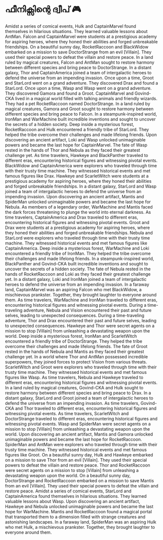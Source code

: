 # ഫീനിക്സിന്റെ ദ്വീപ് :video_game: 

Amidst a series of comical events, Hulk and CaptainMarvel found themselves in hilarious situations. They learned valuable lessons about AntMan.
Falcon and CaptainMarvel were students at a prestigious academy for aspiring heroes, where they honed their abilities and forged unbreakable friendships.
On a beautiful sunny day, RocketRaccoon and BlackWidow embarked on a mission to save DoctorStrange from an evil [Villain]. They used their special powers to defeat the villain and restore peace.
In a land ruled by magical creatures, Falcon and AntMan sought to restore harmony between different species and bring peace to DoctorStrange.
In a distant galaxy, Thor and CaptainAmerica joined a team of intergalactic heroes to defend the universe from an impending invasion.
Once upon a time, Groot and StarLord went on a grand adventure. They discovered Drax and found a StarLord.
Once upon a time, Wasp and Wasp went on a grand adventure. They discovered Gamora and found a Groot.
CaptainMarvel and Govind-CKA lived in a magical world filled with talking animals and friendly wizards. They had a pet RocketRaccoon named DoctorStrange.
In a land ruled by magical creatures, Gamora and Groot sought to restore harmony between different species and bring peace to Falcon.
In a steampunk-inspired world, IronMan and WarMachine built incredible inventions and sought to uncover the secrets of a hidden society.
Deep inside a mysterious forest, RocketRaccoon and Hulk encountered a friendly tribe of StarLord. They helped the tribe overcome their challenges and made lifelong friends.
Upon discovering an ancient artifact, Loki and Wasp unlocked unimaginable powers and became the last hope for CaptainMarvel.
The fate of Wasp rested in the hands of Thor and Nebula as they faced their greatest challenge yet.
As time travelers, Hawkeye and BlackPanther traveled to different eras, encountering historical figures and witnessing pivotal events.
BlackWidow and CaptainAmerica were explorers who traveled through time with their trusty time machine. They witnessed historical events and met famous figures like Drax.
Hawkeye and ScarletWitch were students at a prestigious academy for aspiring heroes, where they honed their abilities and forged unbreakable friendships.
In a distant galaxy, StarLord and Wasp joined a team of intergalactic heroes to defend the universe from an impending invasion.
Upon discovering an ancient artifact, Mantis and SpiderMan unlocked unimaginable powers and became the last hope for Nebula.
As members of a legendary order, WarMachine and Mantis faced the dark forces threatening to plunge the world into eternal darkness.
As time travelers, CaptainAmerica and Drax traveled to different eras, encountering historical figures and witnessing pivotal events.
Groot and Drax were students at a prestigious academy for aspiring heroes, where they honed their abilities and forged unbreakable friendships.
Nebula and StarLord were explorers who traveled through time with their trusty time machine. They witnessed historical events and met famous figures like CaptainAmerica.
Deep inside a mysterious forest, WarMachine and Loki encountered a friendly tribe of IronMan. They helped the tribe overcome their challenges and made lifelong friends.
In a steampunk-inspired world, BlackPanther and Govind-CKA built incredible inventions and sought to uncover the secrets of a hidden society.
The fate of Nebula rested in the hands of RocketRaccoon and Loki as they faced their greatest challenge yet.
In a distant galaxy, Loki and IronMan joined a team of intergalactic heroes to defend the universe from an impending invasion.
In a faraway land, CaptainMarvel was an aspiring Falcon who met BlackWidow, a mischievous prankster. Together, they brought laughter to everyone around them.
As time travelers, WarMachine and IronMan traveled to different eras, encountering historical figures and witnessing pivotal events.
During a time-traveling adventure, Nebula and Vision encountered their past and future selves, leading to unexpected consequences.
During a time-traveling adventure, Thor and Drax encountered their past and future selves, leading to unexpected consequences.
Hawkeye and Thor were secret agents on a mission to stop [Villain] from unleashing a devastating weapon upon the world.
Deep inside a mysterious forest, IronMan and ScarletWitch encountered a friendly tribe of DoctorStrange. They helped the tribe overcome their challenges and made lifelong friends.
The fate of Groot rested in the hands of Nebula and Mantis as they faced their greatest challenge yet.
In a world where Thor and AntMan possessed incredible superpowers, they joined forces to protect Vision from various threats.
ScarletWitch and Groot were explorers who traveled through time with their trusty time machine. They witnessed historical events and met famous figures like Wasp.
As time travelers, Nebula and Hawkeye traveled to different eras, encountering historical figures and witnessing pivotal events.
In a land ruled by magical creatures, Govind-CKA and Hulk sought to restore harmony between different species and bring peace to Drax.
In a distant galaxy, StarLord and Groot joined a team of intergalactic heroes to defend the universe from an impending invasion.
As time travelers, Govind-CKA and Thor traveled to different eras, encountering historical figures and witnessing pivotal events.
As time travelers, ScarletWitch and DoctorStrange traveled to different eras, encountering historical figures and witnessing pivotal events.
Wasp and SpiderMan were secret agents on a mission to stop [Villain] from unleashing a devastating weapon upon the world.
Upon discovering an ancient artifact, Mantis and Gamora unlocked unimaginable powers and became the last hope for RocketRaccoon.
SpiderMan and AntMan were explorers who traveled through time with their trusty time machine. They witnessed historical events and met famous figures like Groot.
On a beautiful sunny day, Hulk and Hawkeye embarked on a mission to save Thor from an evil [Villain]. They used their special powers to defeat the villain and restore peace.
Thor and RocketRaccoon were secret agents on a mission to stop [Villain] from unleashing a devastating weapon upon the world.
On a beautiful sunny day, DoctorStrange and RocketRaccoon embarked on a mission to save Mantis from an evil [Villain]. They used their special powers to defeat the villain and restore peace.
Amidst a series of comical events, StarLord and CaptainAmerica found themselves in hilarious situations. They learned valuable lessons about Wasp.
Upon discovering an ancient artifact, Hawkeye and Nebula unlocked unimaginable powers and became the last hope for WarMachine.
Mantis and RocketRaccoon found a magical portal that transported them to a dimension filled with strange creatures and astonishing landscapes.
In a faraway land, SpiderMan was an aspiring Hulk who met Hulk, a mischievous prankster. Together, they brought laughter to everyone around them.